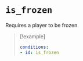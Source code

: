 # `is_frozen`

Requires a player to be frozen

> [!example]
> ```yaml
> conditions:
> - id: is_frozen
> ```
